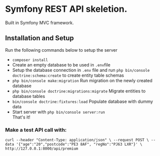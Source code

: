 # Symfony REST API skeletion. 
<p>Built in Symfony MVC framework.</p>

## Installation and Setup
Run the following commands below to setup the server
- `composer install`
- Create an empty database to be used in `.env`file
- Setup the database connection in `.env` file and run `php bin/console doctrine:schema:create` to create entity table schemas
- `php bin/console make:migration` Run migration on the newly created database
- `php bin/console doctrine:migrations:migrate` Migrate entities to database tables
- `bin/console doctrine:fixtures:load` Populate database with dummy data
- Start server with `php bin/console server:run`
<br/>That's it!

### Make a test API call with:
`curl --header "Content-Type: application/json" \
--request POST \
--data '{"age":"20","postcode":"PE3 8AF", "regNo":"PJ63 LXR"}' \
http://127.0.0.1:8000/api/premium
`

